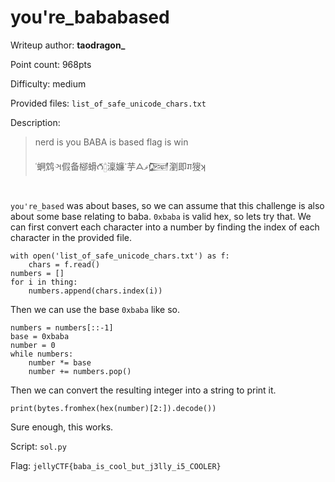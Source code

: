 # you're_bababased
Writeup author: **taodragon_**

Point count: 968pts

Difficulty: medium

Provided files: `list_of_safe_unicode_chars.txt` 

Description:
>nerd is you
>BABA is based
>flag is win
>
>ʿ蛧鸩ઞ假备㮝螖𐱇𓉺澟嬚ᱸ芋ᗋޥ𒒽瀏即𑠌獀ʞ
# 

`you're_based` was about bases, so we can assume that this challenge is also about some base relating to baba. `0xbaba` is valid hex, so lets try that. We can first convert each character into a number by finding the index of each character in the provided file.
```
with open('list_of_safe_unicode_chars.txt') as f:
    chars = f.read()
numbers = []
for i in thing:
    numbers.append(chars.index(i))
```
Then we can use the base `0xbaba` like so.
```
numbers = numbers[::-1]
base = 0xbaba
number = 0
while numbers:
    number *= base
    number += numbers.pop()
```
Then we can convert the resulting integer into a string to print it.
```
print(bytes.fromhex(hex(number)[2:]).decode())
```
Sure enough, this works.

Script: `sol.py`

Flag: `jellyCTF{baba_is_cool_but_j3lly_i5_COOLER}`
